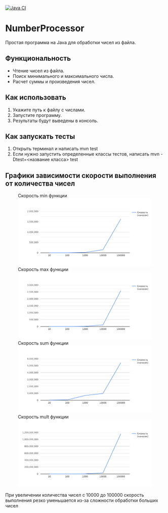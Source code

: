 [![Java CI](https://github.com/Slavaxexe/TZ2/actions/workflows/build.yml/badge.svg)](https://github.com/Slavaxexe/TZ2/actions/workflows/build.yml)
# NumberProcessor

Простая программа на Java для обработки чисел из файла.

## Функциональность

- Чтение чисел из файла.
- Поиск минимального и максимального числа.
- Расчет суммы и произведения чисел.

## Как использовать

1. Укажите путь к файлу с числами.
2. Запустите программу.
3. Результаты будут выведены в консоль.

## Как запускать тесты
1. Открыть терминал и написать mvn test
2. Если нужно запустить определенные классы тестов, написать mvn -Dtest=<название класса> test

## Графики зависимости скорости выполнения от количества чисел
<figure>
    <figcaption>Скорость min функции</figcaption>
    <img src="charts/min.png" title="Скорость min функци">
    <figcaption>Скорость max функции</figcaption>
    <img src="charts/max.png" title="Скорость max функци">
    <figcaption>Скорость sum функции</figcaption>
    <img src="charts/sum.png" title="Скорость sum функци">
    <figcaption>Скорость mult функции</figcaption>
    <img src="charts/mult.png" title="Скорость mult функци">
</figure>
При увеличении количества чисел с 10000 до 100000 скорость выполнения резко уменьшается из-за сложности обработки больших чисел

